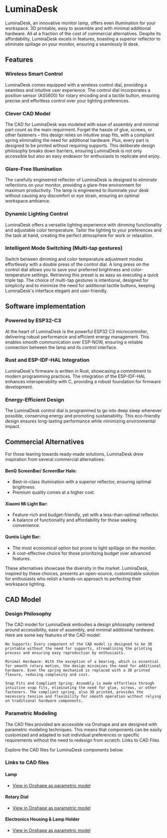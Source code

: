 # LuminaDesk
LuminaDesk, an innovative monitor lamp, offers even illumination for your workspace. 3D printable, easy to assemble and with minimal additional hardware. All at a fraction of the cost of commercial alternatives. Despite its affordability, LuminaDesk excels in features, boasting a superior reflector to eliminate spillage on your monitor, ensuring a seamlessly lit desk. 

## Features
### Wireless Smart Control
LuminaDesk comes equipped with a wireless control dial, providing a seamless and intuitive user experience. The control dial incorporates a position sensor (AS5600) for rotary encoding and a tactile button, ensuring precise and effortless control over your lighting preferences.

### Clever CAD Model
The CAD for LuminaDesk was modeled with ease of assembly and minimal part count as the main requirment. Forget the hassle of glue, screws, or other fasteners – this design relies on intuitive snap fits, with a compliant spring eliminating the need for additional hardware. Plus, every part is designed to be printed without requiring supports. This deliberate design philosophy breaks down barriers, ensuring LuminaDesk is not only accessible but also an easy endeavor for enthusiasts to replicate and enjoy.

### Glare-Free Illumination
The carefully engineered reflector of LuminaDesk is designed to eliminate reflections on your monitor, providing a glare-free environment for maximum productivity. The lamp is engineered to illuminate your desk without causing any discomfort or eye strain, ensuring an optimal workspace ambiance.

### Dynamic Lighting Control
LuminaDesk offers a versatile lighting experience with dimming functionality and adjustable color temperature. Tailor the lighting to your preferences and the task at hand, creating the perfect atmosphere for work or relaxation.

### Intelligent Mode Switching (Multi-tap gestures)
Switch between dimming and color temperature adjustment modes effortlessly with a double press of the control dial. A long press on the control dial allows you to save your preferred brightness and color-temperature settings. Retrieving this preset is as easy as executing a quick triple tap. The choice of multi-tap gestures is intentional, designed for simplicity and to minimize the need for additional tactile buttons, keeping LuminaDesk's interface elegant and user-friendly.

## Software implementation
### Powered by ESP32-C3
At the heart of LuminaDesk is the powerful ESP32 C3 microcontroller, delivering robust performance and efficient energy management. This enables smooth communication over ESP-NOW, ensuring a reliable connection between the lamp and its control interface.

### Rust and ESP-IDF-HAL Integration
LuminaDesk's firmware is written in Rust, showcasing a commitment to modern programming practices. The integration of the ESP-IDF-HAL enhances interoperability with C, providing a robust foundation for firmware development.

### Energy-Efficient Design
The LuminaDesk control dial is programmed to go into deep sleep whenever possible, conserving energy and promoting sustainability. This eco-friendly design ensures long-lasting performance while minimizing environmental impact.

## Commercial Alternatives

For those leaning towards ready-made solutions, LuminaDesk drew inspiration from several commercial alternatives:

#### BenQ ScreenBar/ ScreenBar Halo:
- Best-in-class illumination with a superior reflector, ensuring optimal brightness.
- Premium quality comes at a higher cost.

#### Xiaomi Mi Light Bar:
- Feature-rich and budget-friendly, yet with a less-than-optimal reflector.
- A balance of functionality and affordability for those seeking convenience.

#### Quntis Light Bar:
- The most economical option but prone to light spillage on the monitor.
- A cost-effective choice for those prioritizing budget over advanced features.

These alternatives showcase the diversity in the market. LuminaDesk, inspired by these choices, presents an open-source, customizable solution for enthusiasts who relish a hands-on approach to perfecting their workspace lighting.

## CAD Model
### Design Philosophy

The CAD model for LuminaDesk embodies a design philosophy centered around accessibility, ease of assembly, and minimal additional hardware. Here are some key features of the CAD model:

    No Supports: Every component of the CAD model is designed to be 3D printable without the need for supports, streamlining the printing process and ensuring easy reproduction by enthusiasts.

    Minimal Hardware: With the exception of a bearing, which is essential for smooth rotary motion, the design minimizes the need for additional hardware. Even the spring mechanism is replaced with a 3D printed flexure, reducing complexity and cost.

    Snap Fits and Compliant Spring: Assembly is made effortless through intuitive snap fits, eliminating the need for glue, screws, or other fasteners. The compliant spring, also 3D printed, provides the necessary tension and flexibility for smooth operation without relying on traditional hardware components.

### Parametric Modeling

The CAD files provided are accessible via Onshape and are designed with parametric modeling techniques. This means that components can be easily customized and adapted to suit individual preferences or specific requirements without the need to redesign from scratch.
Links to CAD Files

Explore the CAD files for LuminaDesk components below:

### Links to CAD files
#### Lamp 
- [View in Onshape as parametric model](https://cad.onshape.com/documents/facbb23b337033b2b3b3d6ee/w/e6ad57cbdafc9e421006821e/e/b91d026dc89f9bd327e5d08e?renderMode=0&uiState=65cf92a12810553b67fab8ff)
#### Rotary Dial
- [View in Onshape as parametric model](https://cad.onshape.com/documents/149174eb9bc19ea455541905/w/f8a6decdda697983f2bb9c4a/e/b882fa6dbc5505b2fd5661fd)
#### Electronics Housing & Lamp Holder
- [View in Onshape as parametric model](https://cad.onshape.com/documents/facbb23b337033b2b3b3d6ee/w/e6ad57cbdafc9e421006821e/e/b91d026dc89f9bd327e5d08e?renderMode=0&uiState=65cf92a12810553b67fab8ff)
